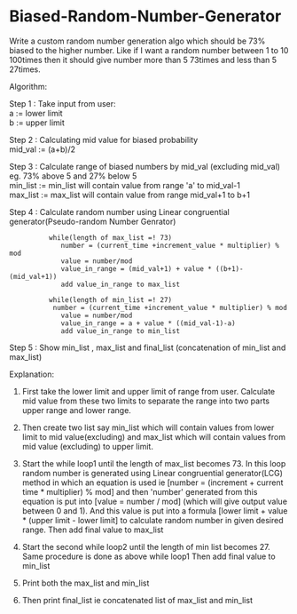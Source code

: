 # Biased-Random-Number-Generator
Write a custom random number generation algo which should be 73% biased to the higher number. Like if I want a random number between 1 to 10 100times then it should give number more than 5 73times and less than 5 27times.

Algorithm:

Step 1 : Take input from user:                                     
        	a := lower limit                      
        	b := upper limit
       
Step 2 : Calculating mid value for biased probability                                      
       		mid_val := (a+b)/2

Step 3 : Calculate range of biased numbers by mid_val (excluding mid_val) eg. 73% above 5 and 27% below 5                                 
        	min_list := min_list will contain value from range 'a' to mid_val-1                                                  
        	max_list := max_list will contain value from range mid_val+1 to b+1

Step 4 : Calculate random number using Linear congruential generator(Pseudo-random Number Genrator)  

		      while(length of max_list =! 73)	
			     number = (current_time +increment_value * multiplier) % mod
			     value = number/mod
			     value_in_range = (mid_val+1) + value * ((b+1)-(mid_val+1))
			     add value_in_range to max_list

		      while(length of min_list =! 27)	
		       number = (current_time +increment_value * multiplier) % mod
			     value = number/mod
			     value_in_range = a + value * ((mid_val-1)-a)
			     add value_in_range to min_list

Step 5 : Show min_list , max_list and final_list (concatenation of min_list and max_list)

Explanation:
1. First take the lower limit and upper limit of range from user. Calculate mid value from these two limits to separate the range into two parts upper range and lower range. 

2. Then create two list say min_list which will contain values from lower limit to mid value(excluding) and max_list which will contain values from mid value (excluding) to upper limit.

3. Start the while loop1 until the length of max_list becomes 73. 
   In this loop random number is generated using Linear congruential generator(LCG) method in which an equation is used ie                  [number = (increment + current time * multiplier) % mod] and then 'number' generated from this equation is put into                      [value = number / mod] (which will give output value between 0 and 1). And this value is put into a formula                              [lower limit + value * (upper limit - lower limit] to calculate random number in given desired range. 
   Then add final value to max_list

4. Start the second while loop2 until the length of min list becomes 27.
   Same procedure is done as above while loop1
   Then add final value to min_list

5. Print both the max_list and min_list

6. Then print final_list ie concatenated list of max_list and min_list
